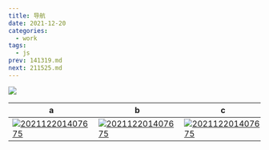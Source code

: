 ```yaml
---
title: 导航
date: 2021-12-20
categories:
  - work
tags:
  - js
prev: 141319.md
next: 211525.md
---
```


![](https://gitee.com/snowyan/image/raw/master/2021/202112221638058.png)

<!-- more -->


|a|b|c|d|
|---|---|---|---|
|[![202112201407675](https://gitee.com/snowyan/image/raw/master/2021/202112201407675.png)](https://qbmzc.github.io/)|[![202112201407675](https://gitee.com/snowyan/image/raw/master/2021/202112201407675.png)](https://qbmzc.github.io/)|[![202112201407675](https://gitee.com/snowyan/image/raw/master/2021/202112201407675.png)](https://qbmzc.github.io/)|[![202112201407675](https://gitee.com/snowyan/image/raw/master/2021/202112201407675.png)](https://qbmzc.github.io/)|
